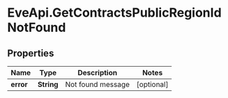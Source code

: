 # EveApi.GetContractsPublicRegionIdNotFound

## Properties
Name | Type | Description | Notes
------------ | ------------- | ------------- | -------------
**error** | **String** | Not found message | [optional] 


